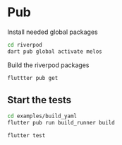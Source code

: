 # Pub

Install needed global packages

```bash
cd riverpod
dart pub global activate melos
```

Build the riverpod packages

```bash
fluttter pub get
```

## Start the tests

```bash
cd examples/build_yaml
flutter pub run build_runner build

flutter test
```
